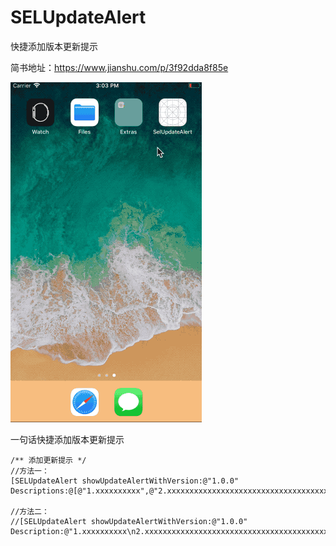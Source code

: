 # SELUpdateAlert
快捷添加版本更新提示

简书地址：https://www.jianshu.com/p/3f92dda8f85e

![image](https://github.com/RockChanel/SWGIF/blob/master/SELUpdateAlert/SELUpdateAlert.gif)

一句话快捷添加版本更新提示

    /** 添加更新提示 */
    //方法一：
    [SELUpdateAlert showUpdateAlertWithVersion:@"1.0.0" Descriptions:@[@"1.xxxxxxxxxx",@"2.xxxxxxxxxxxxxxxxxxxxxxxxxxxxxxxxxxxxxxxxxxxxxxxxxxxxxxxxxxxxxxxxxxxxxxxxxxxxxxxxxxxxxxxxxxxxxxxx",@"3.xxxxxxxxxx",@"4.xxxxxxxxxx"]];
        
    //方法二：
    //[SELUpdateAlert showUpdateAlertWithVersion:@"1.0.0" Description:@"1.xxxxxxxxxx\n2.xxxxxxxxxxxxxxxxxxxxxxxxxxxxxxxxxxxxxxxxxxxxxxxxxxxxxxxxxxxxxxxxxxxxxxxxxxxxxxxxxxxxxxxxxxxxxxxx\n3.xxxxxxxxx\n4.xxxxxxxxxx"];




